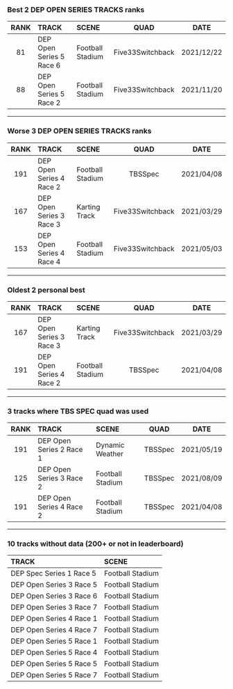 ### Best 2 DEP OPEN SERIES TRACKS ranks
|RANK|TRACK|SCENE|QUAD|DATE|
|:---:|:---|:---|:---:|:---:|
|81|DEP Open Series 5 Race 6|Football Stadium|Five33Switchback|2021/12/22|
|88|DEP Open Series 5 Race 2|Football Stadium|Five33Switchback|2021/11/20|
---
### Worse 3 DEP OPEN SERIES TRACKS ranks
|RANK|TRACK|SCENE|QUAD|DATE|
|:---:|:---|:---|:---:|:---:|
|191|DEP Open Series 4 Race 2|Football Stadium|TBSSpec|2021/04/08|
|167|DEP Open Series 3 Race 3|Karting Track|Five33Switchback|2021/03/29|
|153|DEP Open Series 4 Race 4|Football Stadium|Five33Switchback|2021/05/03|
---
### Oldest 2 personal best
|RANK|TRACK|SCENE|QUAD|DATE|
|:---:|:---|:---|:---:|:---:|
|167|DEP Open Series 3 Race 3|Karting Track|Five33Switchback|2021/03/29|
|191|DEP Open Series 4 Race 2|Football Stadium|TBSSpec|2021/04/08|
---
### 3 tracks where TBS SPEC quad was used
|RANK|TRACK|SCENE|QUAD|DATE|
|:---:|:---|:---|:---:|:---:|
|191|DEP Open Series 2 Race 1|Dynamic Weather|TBSSpec|2021/05/19|
|125|DEP Open Series 3 Race 2|Football Stadium|TBSSpec|2021/08/09|
|191|DEP Open Series 4 Race 2|Football Stadium|TBSSpec|2021/04/08|
---
### 10 tracks without data (200+ or not in leaderboard)
|TRACK|SCENE|
|:---|:---|
|DEP Spec Series 1 Race 5|Football Stadium|
|DEP Open Series 3 Race 5|Football Stadium|
|DEP Open Series 3 Race 6|Football Stadium|
|DEP Open Series 3 Race 7|Football Stadium|
|DEP Open Series 4 Race 1|Football Stadium|
|DEP Open Series 4 Race 7|Football Stadium|
|DEP Open Series 5 Race 1|Football Stadium|
|DEP Open Series 5 Race 4|Football Stadium|
|DEP Open Series 5 Race 5|Football Stadium|
|DEP Open Series 5 Race 7|Football Stadium|

